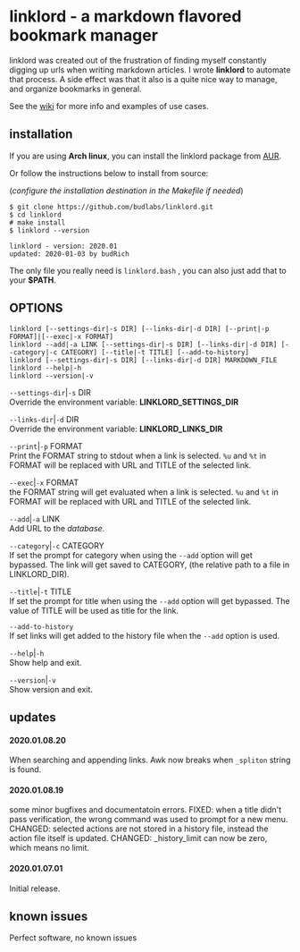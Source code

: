 # linklord - a markdown flavored bookmark manager 

linklord was created out of the frustration of finding
myself constantly digging up urls when writing markdown
articles. I wrote **linklord** to automate that process. A
side effect was that it also is a quite nice way to manage,
and organize bookmarks in general.  

See the [wiki][linklord wiki] for more info and examples of
use cases.  

## installation

If you are using **Arch linux**, you can install the
linklord package from [AUR][linklord aur].  

Or follow the instructions below to install from source:  

(*configure the installation destination in the Makefile if
needed*)

``` text
$ git clone https://github.com/budlabs/linklord.git
$ cd linklord
# make install
$ linklord --version

linklord - version: 2020.01
updated: 2020-01-03 by budRich
```


The only file you really need is `linklord.bash` , you can
also just add that to your **$PATH**.

## OPTIONS

```text
linklord [--settings-dir|-s DIR] [--links-dir|-d DIR] [--print|-p FORMAT]|[--exec|-x FORMAT]
linklord --add|-a LINK [--settings-dir|-s DIR] [--links-dir|-d DIR] [--category|-c CATEGORY] [--title|-t TITLE] [--add-to-history]
linklord [--settings-dir|-s DIR] [--links-dir|-d DIR] MARKDOWN_FILE
linklord --help|-h
linklord --version|-v
```


`--settings-dir`|`-s` DIR  
Override the environment variable:
**LINKLORD_SETTINGS_DIR**

`--links-dir`|`-d` DIR  
Override the environment variable: **LINKLORD_LINKS_DIR**

`--print`|`-p` FORMAT  
Print the FORMAT string to stdout when a link is selected. 
`%u` and `%t` in FORMAT will be replaced with URL and TITLE
of the selected link.

`--exec`|`-x` FORMAT  
the FORMAT string will get evaluated when a link is
selected.  `%u` and `%t` in FORMAT will be replaced with URL
and TITLE of the selected link.

`--add`|`-a` LINK  
Add URL to the *database*.

`--category`|`-c` CATEGORY  
If set the prompt for category when using the `--add`
option will get bypassed. The link will get saved to
CATEGORY, (the relative path to a file in LINKLORD_DIR).

`--title`|`-t` TITLE  
If set the prompt for title when using the `--add` option
will get bypassed.  The value of TITLE will be used as title
for the link.

`--add-to-history`  
If set links will get added to the history file when the
`--add` option is used.


`--help`|`-h`  
Show help and exit.

`--version`|`-v`  
Show version and exit.

## updates

#### 2020.01.08.20

When searching and appending links. Awk now breaks when
`_spliton` string is found.

#### 2020.01.08.19


some minor bugfixes and documentatoin errors. FIXED: when a
title didn't pass verification, the wrong command was used
to prompt for a new menu. CHANGED: selected actions are not
stored in a history file, instead the action file itself is
updated. CHANGED: _history_limit can now be zero, which
means no limit.

#### 2020.01.07.01


Initial release.


## known issues

Perfect software, no known issues

[linklord was here]: #
[linklord wiki]: https://github.com/budlabs/linklord/wiki
[linklord aur]: https://aur.archlinux.org/packages/linklord
